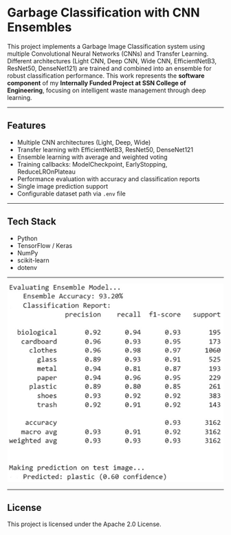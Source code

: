# Garbage Classification with CNN Ensembles

This project implements a Garbage Image Classification system using multiple Convolutional Neural Networks (CNNs) and Transfer Learning.  
Different architectures (Light CNN, Deep CNN, Wide CNN, EfficientNetB3, ResNet50, DenseNet121) are trained and combined into an ensemble for robust classification performance.
This work represents the **software component** of my **Internally Funded Project at SSN College of Engineering**, focusing on intelligent waste management through deep learning.

---

## Features
- Multiple CNN architectures (Light, Deep, Wide)
- Transfer learning with EfficientNetB3, ResNet50, DenseNet121
- Ensemble learning with average and weighted voting
- Training callbacks: ModelCheckpoint, EarlyStopping, ReduceLROnPlateau
- Performance evaluation with accuracy and classification reports
- Single image prediction support
- Configurable dataset path via `.env` file

---

## Tech Stack
- Python
- TensorFlow / Keras
- NumPy
- scikit-learn
- dotenv

---

![Model Performance](assets/model_performance.jpg)

---

## License

This project is licensed under the Apache 2.0 License.
